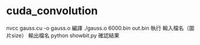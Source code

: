 # cuda_convolution

nvcc gauss.cu -o gauss.o 編譯
./gauss.o 6000.bin out.bin 執行 輸入檔名（圖片size） 輸出檔名
python showbit.py 確認結果
